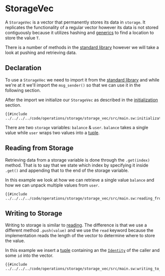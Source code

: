 # StorageVec

A `StorageVec` is a vector that permanently stores its data in `storage`. It replicates the functionality of a regular vector however its data is not stored contiguously because it utilizes hashing and [generics](../../../language/generics/index.md) to find a location to store the value `T`.

There is a number of methods in the [standard library](https://github.com/FuelLabs/sway/blob/master/sway-lib-std/src/storage.sw) however we will take a look at pushing and retrieving data.

## Declaration

To use a `StorageVec` we need to import it from the [standard library](https://github.com/FuelLabs/sway/tree/master/sway-lib-std) and while we're at it we'll import the `msg_sender()` so that we can use it in the following section.

After the import we initialize our `StorageVec` as described in the [initialization](../init.md) section.

```sway
{{#include ../../../../code/operations/storage/storage_vec/src/main.sw:initialization}}
```

There are two `storage` variables: `balance` & `user`. `balance` takes a single value while `user` wraps two values into a [tuple](../../../language/built-ins/tuples.md).

## Reading from Storage

Retrieving data from a storage variable is done through the `.get(index)` method. That is to say that we state which index by specifying it inside `.get()` and appending that to the end of the storage variable.

In this example we look at how we can retrieve a single value `balance` and how we can unpack multiple values from `user`.

```sway
{{#include ../../../../code/operations/storage/storage_vec/src/main.sw:reading_from_storage}}
```

## Writing to Storage

Writing to storage is similar to [reading](#reading-from-storage). The difference is that we use a different method `.push(value)` and we use the `read` keyword because the implementation reads the length of the vector to determine where to store the value.

In this example we insert a [tuple](../../../language/built-ins/tuples.md) containing an the [`Identity`](../../namespace/identity.md) of the caller and some `id` into the vector.

```sway
{{#include ../../../../code/operations/storage/storage_vec/src/main.sw:writing_to_storage}}
```
